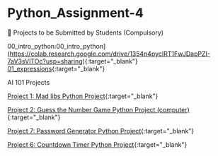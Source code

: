 # Python_Assignment-4

📂 Projects to be Submitted by Students (Compulsory)




00_intro_python:00_intro_python](https://colab.research.google.com/drive/1354n4pycIRT1FwJDapPZI-7aV3sVlTOc?usp=sharing){:target="_blank"}
[01_expressions](https://colab.research.google.com/drive/1eQXB-e0l-lhOD3sXFtSJf6F5PMGjFHf2?usp=sharing){:target="_blank"}


AI 101 Projects

[Project 1: Mad libs Python Project](https://colab.research.google.com/drive/1354n4pycIRT1FwJDapPZI-7aV3sVlTOc?usp=sharing){:target="_blank"}

[Project 2: Guess the Number Game Python Project (computer)](https://colab.research.google.com/drive/1Tpn73Ekg5pxUtAOfgDIuG6pgmrkf9qVO){:target="_blank"}

[Project 7: Password Generator Python Project](https://colab.research.google.com/drive/1qeACrH82FDTTiiem3j7hQRyLw-7RKi-j#scrollTo=GPVD7EzY0nqT){:target="_blank"}

[Project 6: Countdown Timer Python Project](https://colab.research.google.com/drive/1va_jjU511hWtTrd5AmRXhBKM7lJKjJqb?usp=sharing){:target="_blank"}

